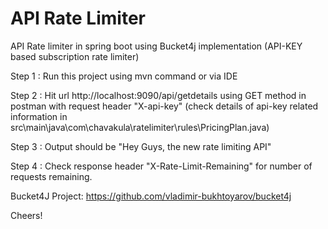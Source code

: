 # API Rate Limiter
API Rate limiter in spring boot using Bucket4j implementation (API-KEY based subscription rate limiter)

Step 1 : Run this project using mvn command or via IDE

Step 2 : Hit url http://localhost:9090/api/getdetails using GET method in postman with request header "X-api-key" (check details of api-key related information in src\main\java\com\chavakula\ratelimiter\rules\PricingPlan.java)

Step 3 : Output should be "Hey Guys, the new rate limiting API"

Step 4 : Check response header "X-Rate-Limit-Remaining" for number of requests remaining.


Bucket4J Project: https://github.com/vladimir-bukhtoyarov/bucket4j 

Cheers!
